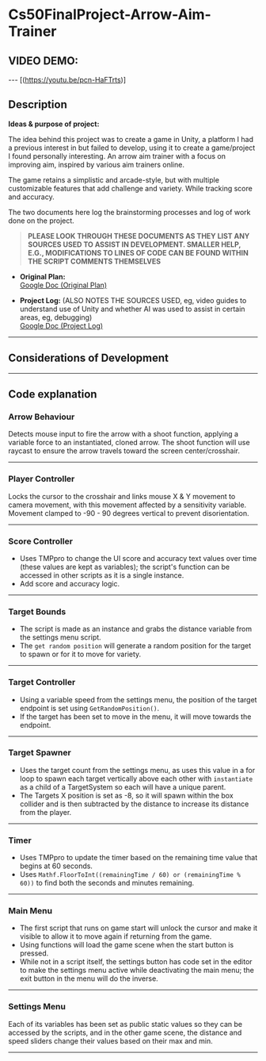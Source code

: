 # Cs50FinalProject-Arrow-Aim-Trainer

## VIDEO DEMO:

--- [(https://youtu.be/pcn-HaFTrts)]

## Description

**Ideas & purpose of project:**

The idea behind this project was to create a game in Unity, a platform I had a previous interest in but failed to develop, using it to create a game/project I found personally interesting. An arrow aim trainer with a focus on improving aim, inspired by various aim trainers online.

The game retains a simplistic and arcade-style, but with multiple customizable features that add challenge and variety. While tracking score and accuracy.

The two documents here log the brainstorming processes and log of work done on the project.

> **PLEASE LOOK THROUGH THESE DOCUMENTS AS THEY LIST ANY SOURCES USED TO ASSIST IN DEVELOPMENT. SMALLER HELP, E.G., MODIFICATIONS TO LINES OF CODE CAN BE FOUND WITHIN THE SCRIPT COMMENTS THEMSELVES**

- **Original Plan:**  
  [Google Doc (Original Plan)](https://docs.google.com/document/d/e/2PACX-1vQj62I7sYeUfw3FF2S6yc89A8JLa1dPV4zUPNbPaciHvoxTC99BYMWhsZZ3UFHlj9HHeWmBw2keRctf/pub)

- **Project Log:** (ALSO NOTES THE SOURCES USED, eg, video guides to understand use of Unity and whether AI was used to assist in certain areas, eg, debugging)  
  [Google Doc (Project Log)](https://docs.google.com/document/d/e/2PACX-1vTl2AZA8W2CqKLjB0I8yRrVyJ8rFtZ_AzvSn7ZmAb-31clnQM_pchyfXNylF85Ac49L7IPT2jZN3-cd/pub)

---

## Considerations of Development

---

## Code explanation

### Arrow Behaviour

Detects mouse input to fire the arrow with a shoot function, applying a variable force to an instantiated, cloned arrow. The shoot function will use raycast to ensure the arrow travels toward the screen center/crosshair.

---

### Player Controller

Locks the cursor to the crosshair and links mouse X & Y movement to camera movement, with this movement affected by a sensitivity variable. Movement clamped to -90 - 90 degrees vertical to prevent disorientation.

---

### Score Controller

- Uses TMPpro to change the UI score and accuracy text values over time (these values are kept as variables); the script's function can be accessed in other scripts as it is a single instance.
- Add score and accuracy logic.

---

### Target Bounds

- The script is made as an instance and grabs the distance variable from the settings menu script.
- The `get random position` will generate a random position for the target to spawn or for it to move for variety.

---

### Target Controller

- Using a variable speed from the settings menu, the position of the target endpoint is set using `GetRandomPosition()`.
- If the target has been set to move in the menu, it will move towards the endpoint.

---

### Target Spawner

- Uses the target count from the settings menu, as uses this value in a for loop to spawn each target vertically above each other with `instantiate` as a child of a TargetSystem so each will have a unique parent.
- The Targets X position is set as -8, so it will spawn within the box collider and is then subtracted by the distance to increase its distance from the player.

---

### Timer

- Uses TMPpro to update the timer based on the remaining time value that begins at 60 seconds.
- Uses `Mathf.FloorToInt((remainingTime / 60) or (remainingTime % 60))` to find both the seconds and minutes remaining.

---

### Main Menu

- The first script that runs on game start will unlock the cursor and make it visible to allow it to move again if returning from the game.
- Using functions will load the game scene when the start button is pressed.
- While not in a script itself, the settings button has code set in the editor to make the settings menu active while deactivating the main menu; the exit button in the menu will do the inverse.

---

### Settings Menu

Each of its variables has been set as public static values so they can be accessed by the scripts, and in the other game scene, the distance and speed sliders change their values based on their max and min.

---







